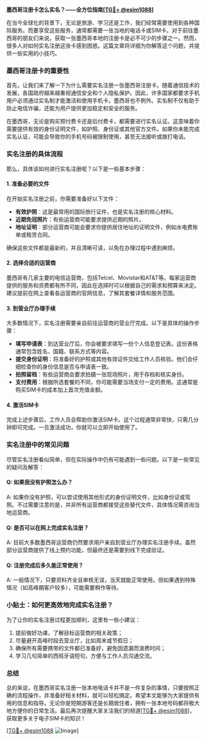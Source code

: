 **墨西哥注册卡怎么实名？——全方位指南[[TG💪+ @esim1088](https://t.me/s/esim1088)]**

在当今全球化的背景下，无论是旅游、学习还是工作，我们经常需要使用到各种国际服务。而要享受这些服务，通常都需要一张当地的电话卡或SIM卡。对于前往墨西哥的朋友们来说，获取一张墨西哥本地的注册卡是必不可少的步骤之一。然而，很多人对如何实名注册这张卡感到困惑。这篇文章将详细为你解答这个问题，并提供一些实用的小技巧。

### 墨西哥注册卡的重要性

首先，让我们来了解一下为什么需要实名注册一张墨西哥注册卡。随着通信技术的发展，各国政府越来越重视通信安全和个人隐私保护。因此，许多国家都要求手机用户必须通过实名制才能激活和使用手机卡。墨西哥也不例外。实名制不仅有助于防止电信诈骗，还能为用户提供更加稳定和安全的服务。

在墨西哥，无论是购买预付费卡还是后付费卡，都需要进行实名认证。这意味着你需要提供有效的身份证明文件，如护照、身份证或其他官方文件。如果你未能完成实名认证，可能会导致你的手机号码被限制使用，甚至无法接听或拨打电话。

### 实名注册的具体流程

那么，具体该如何进行实名注册呢？以下是一些基本步骤：

#### 1. 准备必要的文件

在开始实名注册之前，你需要准备好以下文件：
- **有效护照**：这是最常用的国际旅行证件，也是实名注册的核心材料。
- **近期免冠照片**：有些运营商可能要求提供近期的照片。
- **地址证明**：部分运营商可能会要求你提供居住地址的证明文件，例如水电费账单或租赁合同。

确保这些文件都是最新的，并且清晰可读，以免在办理过程中遇到麻烦。

#### 2. 选择合适的运营商

墨西哥有几家主要的电信运营商，包括Telcel、Movistar和AT&T等。每家运营商提供的服务和资费都有所不同，因此在选择时可以根据自己的需求和预算来决定。建议提前在网上查看各运营商的官网信息，了解其套餐详情和服务范围。

#### 3. 到营业厅办理手续

大多数情况下，实名注册需要亲自前往运营商的营业厅完成。以下是具体的操作步骤：

- **填写申请表**：到达营业厅后，你会被要求填写一份个人信息登记表。这份表格通常包含姓名、国籍、联系方式等内容。
- **提交身份证明**：将准备好的护照或其他有效证件交给工作人员核验。他们会仔细检查你的身份信息是否与申请表一致。
- **拍照留档**：有些运营商会要求拍摄一张现场照片，用于存档和核实身份。
- **支付费用**：根据所选套餐的不同，你可能需要当场支付一定的费用。这通常是购买SIM卡的成本加上首次充值金额。

#### 4. 激活SIM卡

完成上述步骤后，工作人员会帮助你激活SIM卡。这个过程通常非常快，只需几分钟即可完成。一旦激活成功，你就可以立即开始使用了。

### 实名注册中的常见问题

尽管实名注册看似简单，但在实际操作中仍有可能遇到一些问题。以下是一些常见的疑问及解答：

#### Q: 如果我没有护照怎么办？
A: 如果你没有护照，可以尝试使用其他形式的身份证明文件，比如身份证或驾照。不过需要注意的是，并非所有运营商都接受这些替代文件，具体情况需咨询当地运营商。

#### Q: 是否可以在网上完成实名注册？
A: 目前大多数墨西哥运营商仍然要求用户亲自到营业厅办理实名注册手续。虽然部分运营商提供了线上预约功能，但最终还是需要到线下完成验证。

#### Q: 注册完成后多久能正常使用？
A: 一般情况下，只要资料齐全且审核无误，当天就能正常使用。但如果遇到特殊情况（如高峰期客户较多），可能需要稍作等待。

### 小贴士：如何更高效地完成实名注册？

为了让你的实名注册过程更加顺利，这里有一些小建议：

1. 提前做好功课，了解目标运营商的相关政策；
2. 尽量避开高峰时段去营业厅，比如周末或节假日；
3. 确保所有需要携带的文件都已准备好，避免因遗漏而浪费时间；
4. 学习几句简单的西班牙语短句，方便与工作人员沟通交流。

### 总结

总的来说，在墨西哥实名注册一张本地电话卡并不是一件复杂的事情，只要按照正确的流程操作，并准备好相关材料，就可以轻松搞定。希望本文能够为大家提供有用的信息和指导。无论你是短期游客还是长期居住者，拥有一张本地号码都将极大地方便你的日常生活。最后再次提醒大家关注我们的频道[[TG💪+ @esim1088](https://t.me/s/esim1088)]，获取更多关于电子SIM卡的知识！

[[TG💪+ @esim1088](https://t.me/s/esim1088) ![Image](https://i.postimg.cc/4NQfJmqS/Snipaste-2025-05-13-00-14-12.png)]